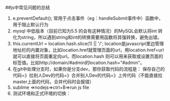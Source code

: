 ##js中常见问题的总结
1.  e.preventDefault();
	常用于点击事件（eg：handleSubmit事件中）函数中，用于阻止默认行为
2.  mysql 中低版本（目前已知为5.5 的会有这种情况）的MySQL会默认将int 转化为string，所以遇到string和int的转换需要用函数将其强转换，避免出错。
3.  this.currentUrl = location.hash.slice(1) || '/';
	location是javascript里边管理地址栏的内置对象，比如location.href就管理页面的url，用location.href=url就可以直接将页面重定向url。而location.hash 	  则可以用来获取或设置页面的标签值。比如http://domain/#admin的location.hash="#admin"。
4.  在git中处理分支时，如果你是分支dev，那你获取代码的流程是：
	保存自己的代码=》拉别人Dev的代码=》合并别人Dev的代码=》上传代码（不能直接拉master上面的代码，合并代码时会报错）
5. sublime =>nodejs=>ctrl+B=>run js file
6. 测试环境和正式环境的切换：
	
